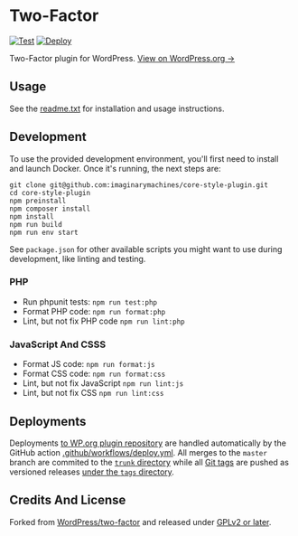 # Two-Factor

[![Test](https://github.com/WordPress/two-factor/actions/workflows/test.yml/badge.svg)](https://github.com/WordPress/two-factor/actions/workflows/test.yml) [![Deploy](https://github.com/WordPress/two-factor/actions/workflows/deploy.yml/badge.svg)](https://github.com/WordPress/two-factor/actions/workflows/deploy.yml)

Two-Factor plugin for WordPress. [View on WordPress.org →](https://wordpress.org/plugins/two-factor/)

## Usage

See the [readme.txt](readme.txt) for installation and usage instructions.

## Development


To use the provided development environment, you'll first need to install and launch Docker. Once it's running, the next steps are:

```
git clone git@github.com:imaginarymachines/core-style-plugin.git
cd core-style-plugin
npm preinstall
npm composer install
npm install
npm run build
npm run env start
```

See `package.json` for other available scripts you might want to use during development, like linting and testing.

### PHP

- Run phpunit tests:
	`npm run test:php`
- Format PHP code:
	`npm run format:php`
- Lint, but not fix PHP code
	`npm run lint:php`

### JavaScript And CSSS


- Format JS code:
	`npm run format:js`
- Format CSS code:
	`npm run format:css`
- Lint, but not fix JavaScript
	`npm run lint:js`
- Lint, but not fix CSS
	`npm run lint:css`

## Deployments

Deployments [to WP.org plugin repository](https://wordpress.org/plugins/two-factor/) are handled automatically by the GitHub action [.github/workflows/deploy.yml](.github/workflows/deploy.yml). All merges to the `master` branch are commited to the [`trunk` directory](https://plugins.trac.wordpress.org/browser/core-style-plugin/trunk) while all [Git tags](https://github.com/imaginarymachines/core-style-plugin/tags) are pushed as versioned releases [under the `tags` directory](https://plugins.trac.wordpress.org/browser/two-factor/tags).

## Credits And License

Forked from  [WordPress/two-factor](https://github.com/WordPress/two-factor/) and released under [GPLv2 or later](LICENSE.md).
